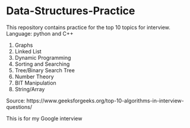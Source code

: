 # Data-Structures-Practice
<p> This repository contains practice for the top 10 topics for interview. Language: python and C++</p>

<ol>
    <li> Graphs </li>
    <li> Linked List </li>
    <li> Dynamic Programming </li>
    <li> Sorting and Searching </li>
    <li> Tree/Binary Search Tree </li>
    <li> Number Theory </li>
    <li> BIT Manipulation </li>
    <li> String/Array </li>
</ol>

<p> Source: https://www.geeksforgeeks.org/top-10-algorithms-in-interview-questions/ </p>

<p> This is for my Google interview <p>
    
